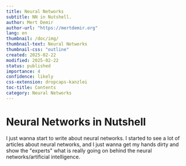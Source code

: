 ```yaml
---
title: Neural Networks
subtitle: NN in Nutshell.
author: Mert Demir
author-url: "https://mertdemir.org"
lang: en
thumbnail: /doc/img/
thumbnail-text: Neural Networks
thumbnail-css: "outline"
created: 2025-02-22
modified: 2025-02-22
status: published
importance: 4
confidence: likely
css-extension: dropcaps-kanzlei
toc-title: Contents
category: Neural Networks
---
```



# Neural Networks in Nutshell
I just wanna start to write about neural networks. I started to see a lot of articles about neural networks, and I just wanna get my hands dirty and show the "experts" what is really going on behind the neural networks/artificial intelligence.